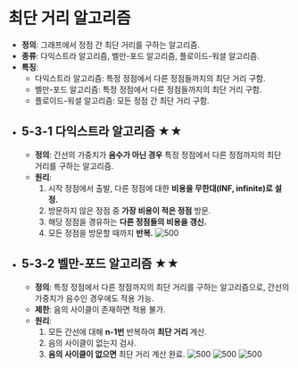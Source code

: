#  최단 거리 알고리즘
- **정의**: 그래프에서 정점 간 최단 거리를 구하는 알고리즘.
- **종류**: 다익스트라 알고리즘, 벨만-포드 알고리즘, 플로이드-워셜 알고리즘.
- **특징**:
    - 다익스트라 알고리즘: 특정 정점에서 다른 정점들까지의 최단 거리 구함.
    - 벨만-포드 알고리즘: 특정 정점에서 다른 정점들까지의 최단 거리 구함.
    - 플로이드-워셜 알고리즘: 모든 정점 간 최단 거리 구함.
- ## 5-3-1 다익스트라 알고리즘 ★★
	- **정의**: 간선의 가중치가 **음수가 아닌 경우** 특정 정점에서 다른 정점까지의 최단 거리를 구하는 알고리즘.
	- **원리**:
	    1. 시작 정점에서 출발, 다른 정점에 대한 **비용을 무한대(INF, infinite)로 설정.**
	    2. 방문하지 않은 정점 중 **가장 비용이 적은 정점** 방문.
	    3. 해당 정점을 경유하는 **다른 정점들의 비용을 갱신.**
	    4. 모든 정점을 방문할 때까지 **반복.**
	    ![500](https://i.imgur.com/a8ahd3P.png)
- ## 5-3-2 벨만-포드 알고리즘 ★★
	- **정의**: 특정 정점에서 다른 정점까지의 최단 거리를 구하는 알고리즘으로, 간선의 가중치가 음수인 경우에도 적용 가능.
	- **제한**: 음의 사이클이 존재하면 적용 불가.
	- **원리**:
	    1. 모든 간선에 대해 **n-1번** 반복하여 **최단 거리** 계산.
	    2. 음의 사이클이 없는지 검사.
	    3. **음의 사이클이 없으면** 최단 거리 계산 완료.
		![500](https://i.imgur.com/RVkk0lM.png)
		![500](https://i.imgur.com/FSdEa9u.png)
		![500](https://i.imgur.com/Se3Hz4b.png)
